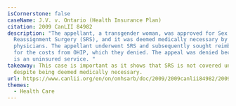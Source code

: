 ```yaml
---
isCornerstone: false
caseName: J.V. v. Ontario (Health Insurance Plan)
citation: 2009 CanLII 84982
description: "The appellant, a transgender woman, was approved for Sex
  Reassignment Surgery (SRS), and it was deemed medically necessary by her
  physicians. The appellant underwent SRS and subsequently sought reimbursement
  for the costs from OHIP, which they denied. The appeal was denied because SRS
  is an uninsured service. "
takeaway: This case is important as it shows that SRS is not covered under OHIP,
  despite being deemed medically necessary.
url: https://www.canlii.org/en/on/onhsarb/doc/2009/2009canlii84982/2009canlii84982.html?autocompleteStr=2009%20CanLII%2084982&autocompletePos=1
themes:
  - Health Care
---
```


